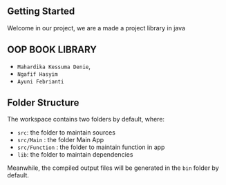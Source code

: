 ## Getting Started

Welcome in our project, we are a made a project library in java 
## OOP BOOK LIBRARY 
- `Mahardika Kessuma Denie`, 
- `Ngafif Hasyim ` 
- `Ayuni Febrianti`

## Folder Structure

The workspace contains two folders by default, where:

- `src`: the folder to maintain sources
- `src/Main` : the folder Main App
- `src/Function` : the folder to maintain function in app
- `lib`: the folder to maintain dependencies

Meanwhile, the compiled output files will be generated in the `bin` folder by default.

<!-- > If you want to customize the folder structure, open `.vscode/settings.json` and update the related settings there. -->

<!-- ## Dependency Management

The `JAVA PROJECTS` view allows you to manage your dependencies. More details can be found [here](https://github.com/microsoft/vscode-java-dependency#manage-dependencies). -->
